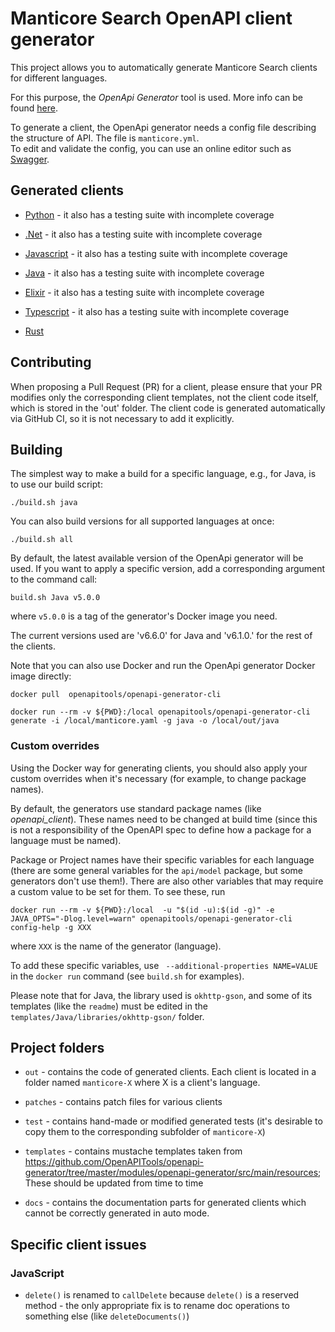 # Manticore Search OpenAPI client generator

This project allows you to automatically generate Manticore Search clients for different languages.

For this purpose, the *OpenApi Generator* tool is used. More info can be found [here](https://github.com/OpenAPITools/openapi-generator).

To generate a client, the OpenApi generator needs a config file describing the structure of API. The file is `manticore.yml`.  
To edit and validate the config, you can use an online editor such as [Swagger](https://swagger.io/).


## Generated clients

* [Python](https://github.com/manticoresoftware/manticoresearch-python) - it also has a testing suite with incomplete coverage

* [.Net](https://github.com/manticoresoftware/manticoresearch-net) - it also has a testing suite with incomplete coverage

* [Javascript](https://github.com/manticoresoftware/manticoresearch-javascript) - it also has a testing suite with incomplete coverage

* [Java](https://github.com/manticoresoftware/manticoresearch-java) - it also has a testing suite with incomplete coverage

* [Elixir](https://github.com/manticoresoftware/manticoresearch-net) - it also has a testing suite with incomplete coverage

* [Typescript](https://github.com/manticoresoftware/manticoresearch-typescript) - it also has a testing suite with incomplete coverage

* [Rust](https://crates.io/crates/manticore-openapi) 


## Contributing

When proposing a Pull Request (PR) for a client, please ensure that your PR modifies only the corresponding client templates, not the client code itself, which is stored in the 'out' folder. The client code is generated automatically via GitHub CI, so it is not necessary to add it explicitly.
 

## Building

The simplest way to make a build for a specific language, e.g., for Java, is to use our build script:

```
./build.sh java
```

You can also build versions for all supported languages at once:

```
./build.sh all
```

By default, the latest available version of the OpenApi generator will be used. If you want to apply a specific version, add a corresponding argument to the command call:

```
build.sh Java v5.0.0   
```

where `v5.0.0` is a tag of the generator's Docker image you need.


The current versions used are 'v6.6.0' for Java and 'v6.1.0.' for the rest of the clients.


Note that you can also use Docker and run the OpenApi generator Docker image directly:

```
docker pull  openapitools/openapi-generator-cli 

docker run --rm -v ${PWD}:/local openapitools/openapi-generator-cli generate -i /local/manticore.yaml -g java -o /local/out/java
```


### Custom overrides

Using the Docker way for generating clients, you should also apply your custom overrides when it's necessary (for example, to change package names).

By default, the generators use standard package names (like *openapi_client*). These names need to be changed at build time (since this is not a responsibility of the OpenAPI spec to define how a package for a language must be named).

Package or Project names have their specific variables for each language (there are some general variables for the `api/model` package, but some generators don't use them!). There are also other variables that may require a custom value to be set for them. To see these, run

```
docker run --rm -v ${PWD}:/local  -u "$(id -u):$(id -g)" -e JAVA_OPTS="-Dlog.level=warn" openapitools/openapi-generator-cli config-help -g XXX
```

where `XXX` is the name of the generator (language).

To add these specific variables, use ` --additional-properties NAME=VALUE` in the `docker run` command (see `build.sh` for examples).

Please note that for Java, the library used is `okhttp-gson`, and some of its templates (like the `readme`) must be edited in the `templates/Java/libraries/okhttp-gson/` folder.


## Project folders

- `out` - contains the code of generated clients. Each client is located in a folder named `manticore-X` where X is a client's language.

- `patches` - contains patch files for various clients

- `test` - contains hand-made or modified generated tests (it's desirable to copy them to the corresponding subfolder of `manticore-X`)

- `templates` -  contains mustache templates taken from https://github.com/OpenAPITools/openapi-generator/tree/master/modules/openapi-generator/src/main/resources; These should be updated from time to time

- `docs` - contains the documentation parts for generated clients which cannot be correctly generated in auto mode.


## Specific client issues

### JavaScript


* `delete()` is renamed to `callDelete` because `delete()` is a reserved method - the only appropriate fix is to rename doc operations to something else (like `deleteDocuments()`)

